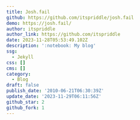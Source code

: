 ```yaml
---
title: Josh.fail
github: https://github.com/itspriddle/josh.fail
demo: https://josh.fail/
author: itspriddle
author_link: https://github.com/itspriddle
date: 2023-11-28T05:53:49.102Z
description: ':notebook: My blog'
ssg:
  - Jekyll
css: []
cms: []
category:
  - Blog
draft: false
publish_date: '2010-06-21T06:30:39Z'
update_date: '2023-11-29T06:11:56Z'
github_star: 2
github_fork: 1
---
```

